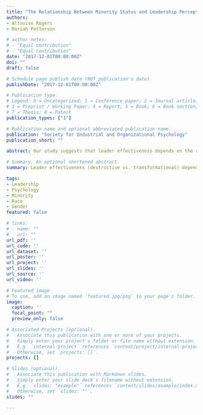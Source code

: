```yaml
---
title: "The Relationship Between Minority Status and Leadership Perceptions"
authors:
- Altovise Rogers
- Mariah Patterson

# author_notes:
# - "Equal contribution"
# - "Equal contribution"
date: "2017-12-01T00:00:00Z"
doi: ""
draft: false

# Schedule page publish date (NOT publication's date).
publishDate: "2017-12-01T00:00:00Z"

# Publication type.
# Legend: 0 = Uncategorized; 1 = Conference paper; 2 = Journal article;
# 3 = Preprint / Working Paper; 4 = Report; 5 = Book; 6 = Book section;
# 7 = Thesis; 8 = Patent
publication_types: ["1"]

# Publication name and optional abbreviated publication name.
publication: "Society for Industrial and Organizational Psychology"
publication_short: ""

abstract: Our study suggests that leader effectiveness depends on the race and gender of the leader being evaluated. Through a lab experimental session, it was found that ethnic minorities were viewed as having a more destructive leadership style, even when displaying the same leadership behaviors as majority members.

# Summary. An optional shortened abstract.
summary: Leader effectiveness (destructive vs. transformational) depends on the race and gender of the leader being evaluated.

tags:
- Leadership
- Psychology
- Minority
- Race
- Gender
featured: false

# links:
# - name: ""
#   url: ""
url_pdf: ''
url_code: ''
url_dataset: ''
url_poster: ''
url_project: ''
url_slides: ''
url_source: ''
url_video: ''

# Featured image
# To use, add an image named `featured.jpg/png` to your page's folder.
image:
  caption: ''
  focal_point: ""
  preview_only: false

# Associated Projects (optional).
#   Associate this publication with one or more of your projects.
#   Simply enter your project's folder or file name without extension.
#   E.g. `internal-project` references `content/project/internal-project/index.md`.
#   Otherwise, set `projects: []`.
projects: []

# Slides (optional).
#   Associate this publication with Markdown slides.
#   Simply enter your slide deck's filename without extension.
#   E.g. `slides: "example"` references `content/slides/example/index.md`.
#   Otherwise, set `slides: ""`.
slides: ""

---
```


